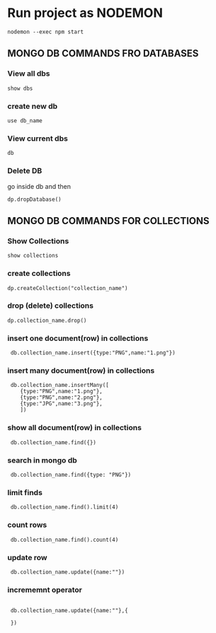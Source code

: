 # Run project as NODEMON

```
nodemon --exec npm start
```

## MONGO DB COMMANDS FRO DATABASES

### View all dbs

```
show dbs
```

### create new db

```
use db_name
```

### View current dbs

```
db
```

### Delete DB

go inside db and then

```
dp.dropDatabase()
```

## MONGO DB COMMANDS FOR COLLECTIONS

### Show Collections

```
show collections
```

### create collections

```
dp.createCollection("collection_name")
```

### drop (delete) collections

```
dp.collection_name.drop()
```

### insert one document(row) in collections

```
 db.collection_name.insert({type:"PNG",name:"1.png"})
```

### insert many document(row) in collections

```
 db.collection_name.insertMany([
    {type:"PNG",name:"1.png"},
    {type:"PNG",name:"2.png"},
    {type:"JPG",name:"3.png"},
    ])
```

### show all document(row) in collections

```
 db.collection_name.find({})
```

### search in mongo db

```
 db.collection_name.find({type: "PNG"})
```

### limit finds

```
 db.collection_name.find().limit(4)
```

### count rows

```
 db.collection_name.find().count(4)
```

### update row

```
 db.collection_name.update({name:""})
```

### incrememnt operator

```

 db.collection_name.update({name:""},{

 })
```
